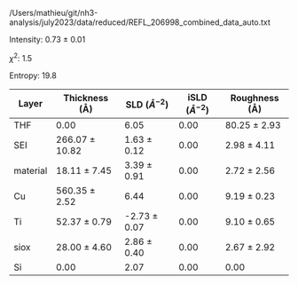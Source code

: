 /Users/mathieu/git/nh3-analysis/july2023/data/reduced/REFL_206998_combined_data_auto.txt

Intensity: 0.73 ± 0.01

$\chi^2$:  1.5

Entropy: 19.8

| Layer | Thickness (Å) | SLD ($Å^{-2}$) | iSLD ($Å^{-2}$) | Roughness (Å) |
| --- | --- | --- | --- | --- |
|                  THF | 0.00 | 6.05 | 0.00 | 80.25 ± 2.93 |
|                  SEI | 266.07 ± 10.82 | 1.63 ± 0.12 | 0.00 | 2.98 ± 4.11 |
|             material | 18.11 ± 7.45 | 3.39 ± 0.91 | 0.00 | 2.72 ± 2.56 |
|                   Cu | 560.35 ± 2.52 | 6.44 | 0.00 | 9.19 ± 0.23 |
|                   Ti | 52.37 ± 0.79 | -2.73 ± 0.07 | 0.00 | 9.10 ± 0.65 |
|                 siox | 28.00 ± 4.60 | 2.86 ± 0.40 | 0.00 | 2.67 ± 2.92 |
|                   Si | 0.00 | 2.07 | 0.00 | 0.00 |
